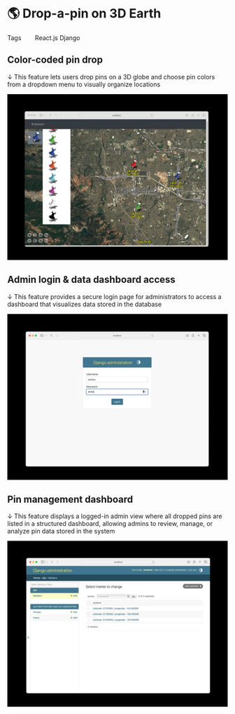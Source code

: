 # 🌎 **Drop-a-pin on 3D Earth**

Tags &nbsp;&nbsp;&nbsp;&nbsp;&nbsp;&nbsp; <span class='badge' style='--badge-bg-color: #daecda; --badge-text-color: #1c3728;'> React.js</span> <span class='badge' style='--badge-bg-color: #e7ddee; --badge-text-color: #412354;'> Django</span> 

## Color-coded pin drop
↓ This feature lets users drop pins on a 3D globe and choose pin colors from a dropdown menu to visually organize locations 

![](../images/1-1.jpg ':size=80%')

## Admin login & data dashboard access
↓ This feature provides a secure login page for administrators to access a dashboard that visualizes data stored in the database

![](../images/1-2.jpg ':size=80%')

## Pin management dashboard
↓ This feature displays a logged-in admin view where all dropped pins are listed in a structured dashboard, allowing admins to review, manage, or analyze pin data stored in the system

![](../images/1-3.jpg ':size=80%')
